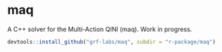 # maq

A C++ solver for the Multi-Action QINI (maq). Work in progress.

```r
devtools::install_github("grf-labs/maq", subdir = "r-package/maq")
```
